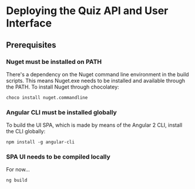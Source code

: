 # Deploying the Quiz API and User Interface

## Prerequisites

### Nuget must be installed on PATH
There's a dependency on the Nuget command line environment in the build scripts.  This means Nuget.exe needs to be installed and available through the PATH.  To install Nuget through chocolatey:

    choco install nuget.commandline

### Angular CLI must be installed globally
To build the UI SPA, which is made by means of the Angular 2 CLI, install the CLI globally:

    npm install -g angular-cli

### SPA UI needs to be compiled locally
For now... 

    ng build

